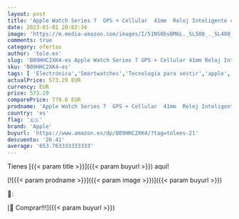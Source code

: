 ```yaml
---
layout: post
title: 'Apple Watch Series 7  GPS + Cellular  41mm  Reloj Inteligente con Caja de Acero Inoxidable en Grafito - Pulsera Milanese Loop en Grafito. Monitor de entreno  Resistencia alagua'
date: 2023-01-01 20:02:34
image: 'https://m.media-amazon.com/images/I/51NS0bsBM6L._SL500_._SL400_.jpg'
comments: true
category: ofertas
author: 'tole.es'
slug: 'B09HHC2XK4-es Apple Watch Series 7 GPS + Cellular 41mm Reloj Inteligente...'
sku: 'B09HHC2XK4-es'
tags: [ 'Electrónica','Smartwatches','Tecnología para vestir','apple','🇪🇸', ]
actualPrice: 573.29 EUR
currency: EUR
price: 573.29
comparePrice: 779.0 EUR
prodname: 'Apple Watch Series 7  GPS + Cellular  41mm  Reloj Inteligente con Caja de Acero Inoxidable en Grafito - Pulsera Milanese Loop en Grafito. Monitor de entreno  Resistencia alagua'
country: 'es'
flag: '🇪🇸'
brand: 'Apple'
buyurl: 'https://www.amazon.es/dp/B09HHC2XK4/?tag=tolees-21'
descuento: '26.41'
average: '653.763333333333'
---
```


Tienes [{{< param title >}}]({{< param buyurl >}}) aqui!

[![{{< param prodname >}}]({{< param image >}})]({{< param buyurl >}})

🔎:


[🛒 Comprar!!!]({{< param buyurl >}})
